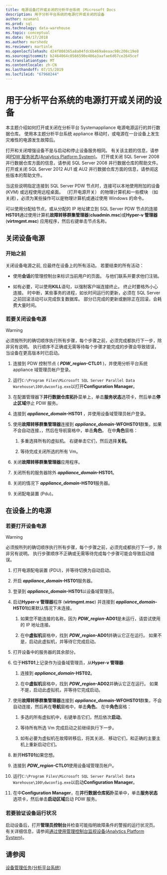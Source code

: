 ```yaml
---
title: 电源设备打开或关闭的分析平台系统 |Microsoft Docs
description: 用于分析平台系统的电源打开或关闭的设备
author: mzaman1
ms.prod: sql
ms.technology: data-warehouse
ms.topic: conceptual
ms.date: 04/17/2018
ms.author: murshedz
ms.reviewer: martinle
ms.openlocfilehash: d24f808365a8a04fdc6b469a8eaac98c208c19e8
ms.sourcegitcommit: b2464064c0566590e486a3aafae6d67ce2645cef
ms.translationtype: MT
ms.contentlocale: zh-CN
ms.lasthandoff: 07/15/2019
ms.locfileid: "67960244"
---
```

# <a name="power-the-appliance-on-or-off-for-analytics-platform-system"></a>用于分析平台系统的电源打开或关闭的设备
本主题介绍如何打开或关闭在分析平台 Systemappliance 电源电源运行的并行数据仓库。 使用本主题分析平台系统 appliance 移动时，或电源在一台设备上发生灾难性的电源发生故障后。  
  
打开和关闭增强设备不是与启动和停止设备服务相同。 有关该主题的信息，请参阅[PDW 服务状态&#40;Analytics Platform System&#41;](pdw-services-status.md)。 打开或关闭 SQL Server 2008 并行数据仓库方面的信息，请参阅 SQL Server 2008 并行数据仓库的帮助文件。 打开或关闭 SQL Server 2012 AU1 或 AU2 并行数据仓库方面的信息，请参阅这些版本的帮助文件。  
  
当这些说明指定连接到 SQL Server PDW 节点时，连接可以本地使用附加的设备 (KVM) 或远程使用远程桌面。 （打开电源开关） 的物理计算机和一些模块 （如关闭），必须为某些操作可以是物理计算机或通过使用 Windows 的命令。  
  
可以使用分配给节点，或从分配的 IP 地址建立到 SQL Server PDW 节点的连接**HST01**通过使用计算机**故障转移群集管理器**(**cluadmin.msc**)或**Hyper-v 管理器**(**virtmgmt.msc**) 应用程序，然后右键单击节点名称。  
  
## <a name="PowerOff"></a>关闭设备电源  
  
### <a name="before-you-begin"></a>开始之前  
关闭设备电源之前, 应最终在设备上的所有活动。 若要结束的所有活动：  
  
-   使用**会话**的管理控制台来标识当前用户的页面。 与他们联系并要求他们注销。  
  
-   如有必要，可以使用**KILL**语句，以强制客户端连接终止。 终止时要格外小心连接。 时中断，某些事务的进程，如长时间运行的更新，必须在 SQL Server 之前回滚活动可以完成恢复数据库。 部分已完成的更新或删除正在回滚，会耗费大量时间。  
  
### <a name="to-power-off-the-appliance"></a>若要关闭设备电源  
  
> [!WARNING]  
> 必须按所列的确切顺序执行所有步骤，每个步骤之前，必须完成都执行下一步，除非另有说明。 执行顺序不正确或无需等待每个步骤才能完成的步骤会导致错误，当设备在更高版本时已启动。  
  
1.  连接到 PDW 控制节点 ( **_PDW_region_-CTL01** )，并使用分析平台系统 appliance 域管理员帐户登录。  
  
2.  运行`C:\Program Files\Microsoft SQL Server Parallel Data Warehouse\100\dwconfig.exe`以打开**Configuration Manager**。  
  
3.  在配置管理器下**并行数据仓库拓扑**菜单上，单击**服务状态**选项卡，然后单击**停止区域**停止 PDW 服务。   
  
4.  连接到 **_appliance_domain_-HST01** ，并使用设备域管理员帐户登录。  
  
5.  使用**故障转移群集管理器**连接到 **_appliance_domain_-WFOHST01**群集，如果不会自动连接，，然后在导航窗格中，单击**角色**。 在中**角色**窗格：  
  
    1.  多重选择所有的虚拟机。 右键单击它们，然后选择**关机**。  
  
    2.  等待完成关闭所选的所有 Vm。  
  
6.  关闭**故障转移群集管理器**应用程序。  
  
7. 关闭所有的服务器除外 **_appliance_domain_-HST01**。  
  
8. 关闭的情况下 **_appliance_domain_-HST01**服务器。  
  
9. 关闭配电装置 (Pdu)。  
  
## <a name="PowerOn"></a>在设备上的电源  
  
### <a name="to-power-on-the-appliance"></a>若要打开设备电源  
  
> [!WARNING]  
> 必须按所列的确切顺序执行所有步骤，每个步骤之前，必须完成都执行下一步，除非另有说明。 执行步骤顺序不正确或无需等待完成每个步骤可能会导致启动错误。  
  
1.  打开电源配电装置 (PDU)，并等待切换为自动启动。  
  
2.  开启 **_appliance_domain_-HST01**服务器。  
  
3.  登录到 **_appliance_domain_-HST01**以设备域管理员。  
  
4.  启动**Hyper-v 管理器**程序 (**virtmgmt.msc**) 并连接到 **_appliance_domain_-HST01**如果默认情况下未连接。  
  
    1.  如果您不能连接的名称，因为 **_PDW_region_-AD01**是未运行，请尝试使用的 IP 地址连接。  
  
    2.  在中**虚拟机**窗格中，找到 **_PDW_region_-AD01**并确认它正在运行。 如果不是，启动此虚拟机，并等待它完成启动。  
  
5.  打开设备中的服务器的其余部分。  
  
6.  位于**HST01**上记录作为设备域管理员，从**Hyper-v 管理器**:  
  
    1.  连接到 **_appliance_domain_-HST02**。  
  
    2.  在中**虚拟机**窗格中，找到 **_PDW_region_-AD02**并确认它正在运行。  如果不是，启动此虚拟机，并等待它完成启动。  
  
7.  使用**故障转移群集管理器**连接到 **_appliance_domain_-WFOHST01**群集，不会自动连接，然后再在**导航**窗格中，单击**角色**。 在中**角色**窗格：  
  
    1.  多选的所有虚拟机中，右键单击它们，然后依次**启动**。  
  
    2.  等待所有所选 Vm 完成启动之前继续执行下一步。  
  
    3.  如有必要为虚拟机在故障转移后，将其关闭、 移动它们，和正确的主要主机上重新启动它们。  
  
8. 断开**HST01**如果您想。  
  
9. 连接到 **_PDW_region_-CTL01**使用设备域管理员帐户。  
  
10. 运行`C:\Program Files\Microsoft SQL Server Parallel Data Warehouse\100\dwconfig.exe`以启动**Configuration Manager**。  
  
11. 在中**Configuration Manager**，在**并行数据仓库拓扑**菜单中，单击**服务状态**选项卡，然后单击**启动区域**启动 PDW 服务。  
  
### <a name="to-verify-the-appliance-health"></a>若要验证设备运行状况  
启动设备后，打开**管理员控制台**并检查可能指明故障条件的警报的运行状况页。 有关详细信息，请参阅[通过使用管理控制台监视设备&#40;Analytics Platform System&#41;](monitor-the-appliance-by-using-the-admin-console.md)。  
  
## <a name="see-also"></a>请参阅  
[设备管理任务&#40;分析平台系统&#41;](appliance-management-tasks.md)  
  
